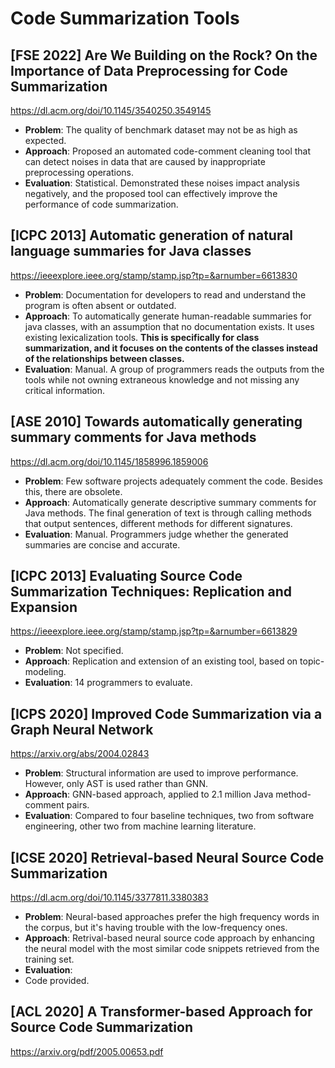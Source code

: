 # Code Summarization Tools

## [FSE 2022] Are We Building on the Rock? On the Importance of Data Preprocessing for Code Summarization

<https://dl.acm.org/doi/10.1145/3540250.3549145>

- **Problem**: The quality of benchmark dataset may not be as high as expected.
- **Approach**: Proposed an automated code-comment cleaning tool that can detect noises in data that are caused by inappropriate preprocessing operations.
- **Evaluation**: Statistical. Demonstrated these noises impact analysis negatively, and the proposed tool can effectively improve the performance of code summarization.

## [ICPC 2013] Automatic generation of natural language summaries for Java classes

<https://ieeexplore.ieee.org/stamp/stamp.jsp?tp=&arnumber=6613830>

- **Problem**: Documentation for developers to read and understand the program is often absent or outdated.
- **Approach**: To automatically generate human-readable summaries for java classes, with an assumption that no documentation exists. It uses existing lexicalization tools.
**This is specifically for class summarization, and it focuses on the contents of the classes instead of the relationships between classes.**
- **Evaluation**: Manual. A group of programmers reads the outputs from the tools while not owning extraneous knowledge and not missing any critical information.

## [ASE 2010] Towards automatically generating summary comments for Java methods

<https://dl.acm.org/doi/10.1145/1858996.1859006>

- **Problem**: Few software projects adequately comment the code. Besides this, there are obsolete.
- **Approach**: Automatically generate descriptive summary comments for Java methods. The final generation of text is through calling methods that output sentences, different methods for different signatures.
- **Evaluation**: Manual. Programmers judge whether the generated summaries are concise and accurate.

## [ICPC 2013] Evaluating Source Code Summarization Techniques: Replication and Expansion

<https://ieeexplore.ieee.org/stamp/stamp.jsp?tp=&arnumber=6613829>

- **Problem**: Not specified.
- **Approach**: Replication and extension of an existing tool, based on topic-modeling.
- **Evaluation**: 14 programmers to evaluate.

## [ICPS 2020] Improved Code Summarization via a Graph Neural Network

<https://arxiv.org/abs/2004.02843>

- **Problem**: Structural information are used to improve performance. However, only AST is used rather than GNN.
- **Approach**: GNN-based approach, applied to 2.1 million Java method-comment pairs.
- **Evaluation**: Compared to four baseline techniques, two from software engineering, other two from machine learning literature.

## [ICSE 2020] Retrieval-based Neural Source Code Summarization

<https://dl.acm.org/doi/10.1145/3377811.3380383>

- **Problem**: Neural-based approaches prefer the high frequency words in the corpus, but it's having trouble with the low-frequency ones.
- **Approach**: Retrival-based neural source code approach by enhancing the neural model with the most similar code snippets retrieved from the training set.
- **Evaluation**:
- Code provided.

## [ACL 2020] A Transformer-based Approach for Source Code Summarization

<https://arxiv.org/pdf/2005.00653.pdf>

